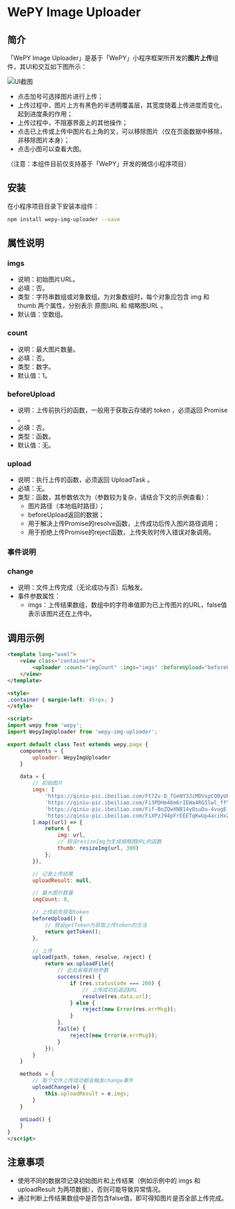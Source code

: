 # WePY Image Uploader


## 简介

「WePY Image Uploader」是基于「WePY」小程序框架所开发的**图片上传**组件，其UI和交互如下图所示：

![UI截图](https://raw.githubusercontent.com/heeroluo/wepy-img-uploader/master/screenshots/screenshot.jpg)

- 点击加号可选择图片进行上传；
- 上传过程中，图片上方有黑色的半透明覆盖层，其宽度随着上传进度而变化，起到进度条的作用；
- 上传过程中，不阻塞界面上的其他操作；
- 点击已上传或上传中图片右上角的叉，可以移除图片（仅在页面数据中移除，非移除图片本身）；
- 点击小图可以查看大图。

（注意：本组件目前仅支持基于「WePY」开发的微信小程序项目）


## 安装

在小程序项目目录下安装本组件：

``` bash
npm install wepy-img-uploader --save
```


## 属性说明

### imgs
- 说明：初始图片URL。
- 必填：否。
- 类型：字符串数组或对象数组。为对象数组时，每个对象应包含 img 和 thumb 两个属性，分别表示 原图URL 和 缩略图URL 。
- 默认值：空数组。

### count
- 说明：最大图片数量。
- 必填：否。
- 类型：数字。
- 默认值：1。

### beforeUpload
- 说明：上传前执行的函数，一般用于获取云存储的 token ，必须返回 Promise 。
- 必填：否。
- 类型：函数。
- 默认值：无。

### upload
- 说明：执行上传的函数，必须返回 UploadTask 。
- 必填：无。
- 类型：函数，其参数依次为（参数较为复杂，请结合下文的示例查看）：
  - 图片路径（本地临时路径）；
  - beforeUpload返回的数据；
  - 用于解决上传Promise的resolve函数，上传成功后传入图片路径调用；
  - 用于拒绝上传Promise的reject函数，上传失败时传入错误对象调用。


### 事件说明

### change

- 说明：文件上传完成（无论成功与否）后触发。
- 事件参数属性：
  - imgs：上传结果数组，数组中的字符串值即为已上传图片的URL，false值表示该图片还在上传中。


## 调用示例

``` html
<template lang="wxml">
	<view class="container">
		<uploader :count="imgCount" :imgs="imgs" :beforeUpload="beforeUpload" :upload="upload" @change.user="uploadChange"  />
	</view>
</template>

<style>
.container { margin-left: 45rpx; }
</style>

<script>
import wepy from 'wepy';
import WepyImgUploader from 'wepy-img-uploader';

export default class Test extends wepy.page {
	components = {
		uploader: WepyImgUploader
	}

	data = {
		// 初始图片
		imgs: [
			'https://qiniu-pic.ibeiliao.com/Ft7Zv-D_fGeNY3JiMDVxpCQ0yUFu',
			'https://qiniu-pic.ibeiliao.com/Fi3PDHm46m6rIEWa4RGSlwl_ffYp',
			'https://qiniu-pic.ibeiliao.com/Fif-BoZQwXNB14yQsuDu-4vugE-W',
			'https://qiniu-pic.ibeiliao.com/FiXPzJ94pFrEEETqKwUp4aciHxZl'
		].map((url) => {
			return {
				img: url,
				// 假设resizeImg为生成缩略图URL的函数
				thumb: resizeImg(url, 300)
			};
		}),

		// 记录上传结果
		uploadResult: null,

		// 最大图片数量
		imgCount: 8,

		// 上传前先获取token
		beforeUpload() {
			// 假设getToken为获取上传token的方法
			return getToken();
		},

		// 上传
		upload(path, token, resolve, reject) {
			return wx.uploadFile({
				// 此处省略其他参数
				success(res) {
					if (res.statusCode === 200) {
						// 上传成功后返回URL
						resolve(res.data.url);
					} else {
						reject(new Error(res.errMsg));
					}
				},
				fail(e) {
					reject(new Error(e.errMsg));
				}
			});
		}
	}

	methods = {
		// 每个文件上传成功都会触发change事件
		uploadChange(e) {
			this.uploadResult = e.imgs;
		}
	}

	onLoad() {
	}
}
</script>
```


## 注意事项

- 使用不同的数据项记录初始图片和上传结果（例如示例中的 imgs 和 uploadResult 为两项数据），否则可能导致异常情况。
- 通过判断上传结果数组中是否包含false值，即可得知图片是否全部上传完成。
